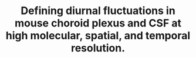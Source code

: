 ---
authors: Fame RM, Kalugin PN, Petrova B, Xu H, Soden PA, Shipley FB, Dani N, Grant
  B, Pragana A, Head JP, Gupta S, Shannon ML, Chifamba FF, Hawks-Mayer H, Vernon A,
  Gao F, Zhang Y, Holtzman MJ, Heiman M, Andermann ML, Kanarek N, Lipton JO, Lehtinen
  MK
carousel: false
dccs:
- Metabolomics
doi: 10.1038/s41467-023-39326-3
featured: false
issue: '1'
journal: Nature communications
keywords: '["Male", "Blood-Brain Barrier", "Biological Transport", "Mice", "Prealbumin",
  "Thyroid Hormones", "Choroid Plexus", "Brain", "Animals"]'
landmark: false
layout: ../../layouts/Publication.astro
page: '3720'
pmcid: PMC10287727
pmid: 37349305
title: Defining diurnal fluctuations in mouse choroid plexus and CSF at high molecular,
  spatial, and temporal resolution.
volume: '14'
year: 2023
---